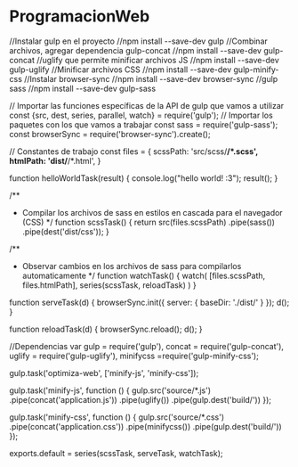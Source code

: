 # ProgramacionWeb
//Instalar gulp en el proyecto
//npm install --save-dev gulp
//Combinar archivos, agregar dependencia gulp-concat
//npm install --save-dev gulp-concat
//uglify que permite minificar archivos JS
//npm install --save-dev gulp-uglify
//Minificar archivos CSS
//npm install --save-dev gulp-minify-css
//Instalar browser-sync
//npm install --save-dev browser-sync
//gulp sass
//npm install --save-dev gulp-sass


// Importar las funciones específicas de la API de gulp que vamos a utilizar
const {src, dest, series, parallel, watch} = require('gulp');
// Importar los paquetes con los que vamos a trabajar
const sass = require('gulp-sass');
const browserSync = require('browser-sync').create();

// Constantes de trabajo
const files = {
    scssPath: 'src/scss/**/*.scss',
    htmlPath: 'dist/**/*.html',
}

function helloWorldTask(result) {
    console.log("hello world! :3");
    result();
}

/**
 * Compilar los archivos de sass en estilos en cascada para el navegador (CSS)
 */
function scssTask() {
    return src(files.scssPath)
        .pipe(sass())
        .pipe(dest('dist/css'));
}

/**
 * Observar cambios en los archivos de sass para compilarlos automaticamente
 */
function watchTask() {
    watch(
        [files.scssPath, files.htmlPath],
        series(scssTask, reloadTask)
    )
}

function serveTask(d) {
    browserSync.init({
        server: {
            baseDir: './dist/'
        }
    });
    d();
}

function reloadTask(d) {
    browserSync.reload();
    d();
}

//Dependencias
var    gulp = require('gulp'),
     concat = require('gulp-concat'),
     uglify = require('gulp-uglify'),
  minifycss =require('gulp-minify-css');

gulp.task('optimiza-web', ['minify-js', 'minify-css']);

gulp.task('minify-js', function () {
  gulp.src('source/*.js')
  .pipe(concat('application.js'))
  .pipe(uglify())
  .pipe(gulp.dest('build/'))
});

gulp.task('minify-css', function () {
  gulp.src('source/*.css')
  .pipe(concat('application.css'))
  .pipe(minifycss())
  .pipe(gulp.dest('build/'))
});

exports.default = series(scssTask, serveTask, watchTask);
